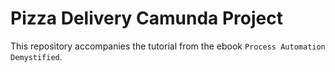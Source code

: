 # Pizza Delivery Camunda Project
This repository accompanies the tutorial from the ebook `Process Automation Demystified`.
